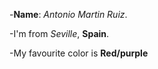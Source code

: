 -__Name__: *Antonio Martin Ruiz*.

-I'm from *Seville*, **Spain**.

-My favourite color is **Red/purple**
